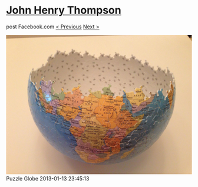 # [John Henry Thompson](../README.md)
post Facebook.com
[< Previous](2013-01-13-3.md) [Next >](2013-01-13-5.md)

[![](../media/2013-01-13/Puzzle-Globe-3.jpg)](../README.md)
Puzzle Globe
2013-01-13 23:45:13